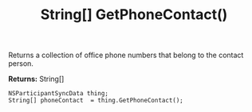 ﻿---
uid: crmscript_ref_NSParticipantSyncData_GetPhoneContact
title: String[] GetPhoneContact()
intellisense: NSParticipantSyncData.GetPhoneContact
keywords: NSParticipantSyncData, GetPhoneContact
so.topic: reference
---

Returns a collection of office phone numbers that belong to the contact person.

**Returns:** String[]


```crmscript
NSParticipantSyncData thing;
String[] phoneContact  = thing.GetPhoneContact();
```


